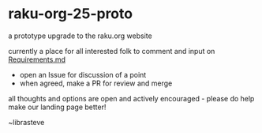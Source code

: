 # raku-org-25-proto
a prototype upgrade to the raku.org website

currently a place for all interested folk to comment and input on [Requirements.md](https://github.com/librasteve/raku-org-25-proto/blob/main/Requirements.md)
 - open an Issue for discussion of a point
 - when agreed, make a PR for review and merge

all thoughts and options are open and actively encouraged - please do help make our landing page better!

~librasteve
